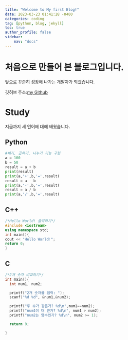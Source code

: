 ```yaml
---
title: "Welcome to My first Blog!"
date: 2023-03-23 01:41:28 -0400
categories: coding
tag: [python, blog, jekyll]
toc: true
author_profile: false
sidebar: 
    nav: "docs"
---
```


# 처음으로 만들어 본 블로그입니다.
앞으로 꾸준히 성장해 나가는 개발자가 되겠습니다.

깃허브 주소:[my Github](https://github.com/Geunyeong-Kwon)

# Study
지금까지 세 언어에 대해 배웠습니다.
## Python
```python
#빼기, 곱하기, 나누기 기능 구현
a = 100
b = 50
result = a + b
print(result)
print(a,'+',b,'=',result)
result = a - b
print(a,'-',b,'=',result)
result = a / b
print(a,'/',b,'=',result)
```
## C++
```cpp
/*Hello World! 출력하기*/
#include <iostream>
using namespace std;
int main(){
cout << "Hello World!";
return 0;
}
```
## C
```c
/*2개 숫자 비교하기*/
int main(){
  int num1, num2;

  printf("2개 숫자를 입력: ");
  scanf("%d %d", &num1,&num2);

  printf("두 수가 같은가? %d\n",num1==num2);
  printf("num1이 더 큰가? %d\n", num1 > num2);
  printf("num2는 양수인가? %d\n", num2 >= 1);

  return 0;

}
```